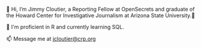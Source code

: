 👋 Hi, I’m Jimmy Cloutier, a Reporting Fellow at OpenSecrets and graduate of the Howard Center for Investigative Journalism at Arizona State University.🌵

🌱 I'm proficient in R and currently learning SQL.  

📫 Message me at jcloutier@crp.org

<!---
jrcloutier/jrcloutier is a ✨ special ✨ repository because its `README.md` (this file) appears on your GitHub profile.
You can click the Preview link to take a look at your changes.
--->
